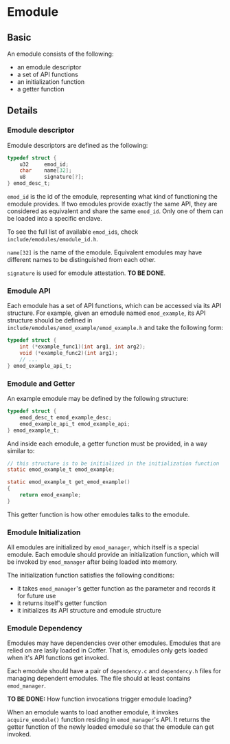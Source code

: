 # Emodule

## Basic

An emodule consists of the following:
- an emodule descriptor
- a set of API functions
- an initialization function
- a getter function

## Details

### Emodule descriptor

Emodule descriptors are defined as the following:

```C
typedef struct {
	u32 	emod_id;
	char	name[32];
	u8		signature[?];
} emod_desc_t;
```

`emod_id` is the id of the emodule, representing what kind of functioning the emodule provides. If two emodules provide exactly the same API, they are considered as equivalent and share the same `emod_id`. Only one of them can be loaded into a specific enclave.

To see the full list of available `emod_id`s, check `include/emodules/emodule_id.h`.

`name[32]` is the name of the emodule. Equivalent emodules may have different names to be distinguished from each other.

`signature` is used for emodule attestation. **TO BE DONE**.

### Emodule API

Each emodule has a set of API functions, which can be accessed via its API structure. For example, given an emodule named `emod_example`, its API structure should be defined in `include/emodules/emod_example/emod_example.h` and take the following form:

```C
typedef struct {
	int (*example_func1)(int arg1, int arg2);
	void (*example_func2)(int arg1);
	// ...
} emod_example_api_t;
```

### Emodule and Getter

An example emodule may be defined by the following structure:

```C
typedef struct {
	emod_desc_t emod_example_desc;
	emod_example_api_t emod_example_api;
} emod_example_t;
```

And inside each emodule, a getter function must be provided, in a way similar to:

```C
// this structure is to be initialized in the initialization function
static emod_example_t emod_example;

static emod_example_t get_emod_example()
{
	return emod_example;
}
```

This getter function is how other emodules talks to the emodule.

### Emodule Initialization

All emodules are initialized by `emod_manager`, which itself is a special emodule. Each emodule should provide an initialization function, which will be invoked by `emod_manager` after being loaded into memory.

The initialization function satisfies the following conditions:
- it takes `emod_manager`'s getter function as the parameter and records it for future use
- it returns itself's getter function
- it initializes its API structure and emodule structure

### Emodule Dependency

Emodules may have dependencies over other emodules. Emodules that are relied on are lasily loaded in Coffer. That is, emodules only gets loaded when it's API functions get invoked.

Each emodule should have a pair of `dependency.c` and `dependency.h` files for managing dependent emodules. The file should at least contains `emod_manager`.

**TO BE DONE:** How function invocations trigger emodule loading?

When an emodule wants to load another emodule, it invokes `acquire_emodule()` function residing in `emod_manager`'s API. It returns the getter function of the newly loaded emodule so that the emodule can get invoked.